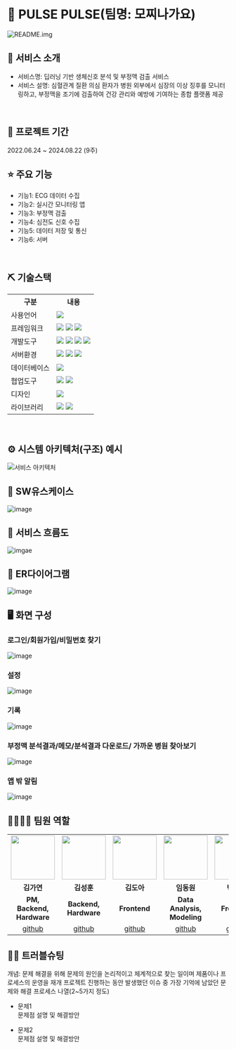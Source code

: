 # 📎 PULSE PULSE(팀명: 모찌나가요)
![README.img](https://github.com/user-attachments/assets/56497158-e7a8-47d4-bdd0-778dcc4fed46)

## 👀 서비스 소개 
* 서비스명: 딥러닝 기반 생체신호 분석 및 부정맥 검출 서비스 
* 서비스 설명: 심혈관계 질환 의심 환자가 병원 외부에서 심장의 이상 징후를 모니터링하고,
              부정맥을 조기에 검출하여 건강 관리와 예방에 기여하는 종합 플랫폼 제공
<br>

## 📅 프로젝트 기간 
2022.06.24 ~ 2024.08.22 (9주)
<br>

##  ⭐ 주요 기능 
* 기능1: ECG 데이터 수집
* 기능2: 실시간 모니터링 앱
* 기능3: 부정맥 검출
* 기능4: 심전도 신호 수집 
* 기능5: 데이터 저장 및 통신
* 기능6: 서버 
<br>

## ⛏ 기술스택
<table>
  <tr>
      <th>구분</th>
      <th>내용</th>
  </tr>
  <tr>
      <td>사용언어</td>
      <td>
          <img src="https://img.shields.io/badge/python-3776AB?style=for-the-badge&logo=python&logoColor=white"/> 
      </td>
   </tr>
   <tr>
      <td>프레임워크</td>
      <td>
          <img src="https://img.shields.io/badge/flutter-02569B?style=for-the-badge&logo=flutter&logoColor=white"/> 
          <img src="https://img.shields.io/badge/Flask-000000?style=for-the-badge&logo=Flask&logoColor=white"/> 
          <img src="https://img.shields.io/badge/Socket.io-010101?style=for-the-badge&logo=Socket.io&logoColor=white">
      </td>
   </tr>
   <tr>
        <td>개발도구</td>
        <td>
            <img src="https://img.shields.io/badge/Arduino-00979D?style=for-the-badge&logo=Arduino&logoColor=white"/> 
            <img src="https://img.shields.io/badge/VSCode-007ACC?style=for-the-badge&logo=VisualStudioCode&logoColor=white"/>
            <img src="https://img.shields.io/badge/Jupyter-F37626?style=for-the-badge&logo=Jupyter&logoColor=white"/>
            <img src="https://img.shields.io/badge/androidstudio-3DDC84?style=for-the-badge&logo=androidstudio&logoColor=white"/>
        </td>
   </tr>
   <tr>
         <td>서버환경</td>
         <td>
            <img src="https://img.shields.io/badge/AWS S3-569A31?style=for-the-badge&logo=Amazon S3&logoColor=white">
            <img src="https://img.shields.io/badge/nodedotjs-5FA04E?style=for-the-badge&logo=nodedotjs&logoColor=white">
            <img src="https://img.shields.io/badge/flask-000000?style=for-the-badge&logo=flask&logoColor=white">
         </td>
    </tr>
    <tr>
        <td>데이터베이스</td>
        <td>
            <img src="https://img.shields.io/badge/Oracle 11g-F80000?style=for-the-badge&logo=Oracle&logoColor=white"/> 
        </td>
    </tr>
    <tr>
        <td>협업도구</Td>
        <td>
            <img src="https://img.shields.io/badge/Git-F05032?style=for-the-badge&logo=Git&logoColor=white"/> 
            <img src="https://img.shields.io/badge/GitHub-181717?style=for-the-badge&logo=GitHub&logoColor=white"/>
        </td>
    </tr>
    <tr>
        <td>디자인</td>
        <td>
            <img src="https://img.shields.io/badge/Figma-F24E1E?style=for-the-badge&logo=Figma&logoColor=white"/>
        </td>
    </tr>
    <tr>
        <td>라이브러리</td>
        <td>
            <img src="https://img.shields.io/badge/numpy-013243?style=for-the-badge&logo=numpy&logoColor=white"/>
            <img src="https://img.shields.io/badge/pandas-150458?style=for-the-badge&logo=pandas&logoColor=white"/>
        </td>
    </tr>
</table>

<br>

## ⚙ 시스템 아키텍처(구조) 예시 
![서비스 아키텍처]()
<br>

## 📌 SW유스케이스 
![image]()

## 📌 서비스 흐름도 
![imgae]()
<br>

##  📌 ER다이어그램
![image]()
<br>

## 🖥 화면 구성

### 로그인/회원가입/비밀번호 찾기
![image]()
<br>
### 설정
![image]()
<br>
### 기록
![image]()
<br>
### 부정맥 분석결과/메모/분석결과 다운로드/ 가까운 병원 찾아보기
![image]()
<br>
### 앱 밖 알림
![image]()
<br>

## 👨‍👩‍👦‍👦 팀원 역할
<table>
  <tr>
    <td align="center"><img src="https://item.kakaocdn.net/do/fd49574de6581aa2a91d82ff6adb6c0115b3f4e3c2033bfd702a321ec6eda72c" width="100" height="100"/></td>
    <td align="center"><img src="https://mb.ntdtv.kr/assets/uploads/2019/01/Screen-Shot-2019-01-08-at-4.31.55-PM-e1546932545978.png" width="100" height="100"/></td>
    <td align="center"><img src="https://mblogthumb-phinf.pstatic.net/20160127_177/krazymouse_1453865104404DjQIi_PNG/%C4%AB%C4%AB%BF%C0%C7%C1%B7%BB%C1%EE_%B6%F3%C0%CC%BE%F0.png?type=w2" width="100" height="100"/></td>
    <td align="center"><img src="https://i.pinimg.com/236x/ed/bb/53/edbb53d4f6dd710431c1140551404af9.jpg" width="100" height="100"/></td>
    <td align="center"><img src="https://pbs.twimg.com/media/B-n6uPYUUAAZSUx.png" width="100" height="100"/></td>
  </tr>
  <tr>
    <td align="center"><strong>김가연</strong></td>
    <td align="center"><strong>김성훈</strong></td>
    <td align="center"><strong>김도아</strong></td>
    <td align="center"><strong>임동원</strong></td>
    <td align="center"><strong>박태은</strong></td>
  </tr>
  <tr>
    <td align="center"><b>PM, Backend, Hardware</b></td>
    <td align="center"><b>Backend, Hardware</b></td>
    <td align="center"><b>Frontend</b></td>
    <td align="center"><b>Data Analysis, Modeling</b></td>
    <td align="center"><b>Frontend</b></td>
  </tr>
  <tr>
    <td align="center"><a href="https://github.com/seongffm" target='_blank'>github</a></td>
    <td align="center"><a href="https://github.com/yeon820" target='_blank'>github</a></td>
    <td align="center"><a href="https://github.com/DOAAAAAAAAAA" target='_blank'>github</a></td>
    <td align="center"><a href="https://github.com/dd0nw" target='_blank'>github</a></td>
    <td align="center"><a href="https://github.com/taeeun-park" target='_blank'>github</a></td>
  </tr>
</table>

## 🤾‍♂️ 트러블슈팅
개념: 문제 해결을 위해 문제의 원인을 논리적이고 체계적으로 찾는 일이며 제품이나 프로세스의 운영을 재개
프로젝트 진행하는 동안 발생했던 이슈 중 가장 기억에 남았던 문제와 해결 프로세스 나열(2~5가지 정도)
  
* 문제1<br>
 문제점 설명 및 해결방안
 
* 문제2<br>
 문제점 설명 및 해결방안
